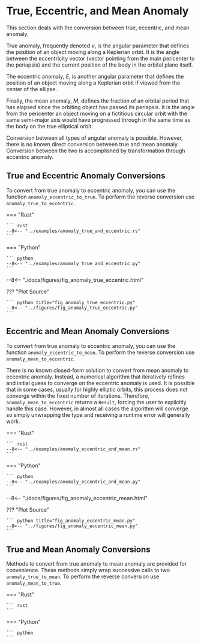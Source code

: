 # True, Eccentric, and Mean Anomaly

This section deals with the conversion between true, eccentric, and mean 
anomaly. 

True anomaly, frequently denoted $\nu$, is the angular parameter that defines 
the position of an object moving along a Keplerian orbit. It is the angle 
between the eccentricity vector (vector pointing from the main pericenter to 
the periapsis) and the current position of the body in the orbital plane itself.

The eccentric anomaly, $E$, is another angular parameter that defines the position 
of an object moving along a Keplerian orbit if viewed from the center of the 
ellipse. 

Finally, the mean anomaly, $M$, defines the fraction of an orbital period that has 
elapsed since the orbiting object has passed its periapsis. It is the angle 
from the pericenter an object moving on a fictitious circular orbit with the 
same semi-major axis would have progressed through in the same time as the 
body on the true elliptical orbit.

Conversion between all types of angular anomaly is possible. However, there is 
no known direct conversion between true and mean anomaly. Conversion between the two is 
accomplished by transformation through eccentric anomaly.

## True and Eccentric Anomaly Conversions

To convert from true anomaly to eccentric anomaly, you can use the function 
`anomaly_eccentric_to_true`. To perform the reverse conversion use 
`anomaly_true_to_eccentric`.

=== "Rust"

    ``` rust
    --8<-- "../examples/anomaly_true_and_eccentric.rs"
    ```

=== "Python"

    ``` python
    --8<-- "../examples/anomaly_true_and_eccentric.py"
    ```

[//]: # (<figure markdown> )
[//]: # (![Eccentric and True Anomaly]&#40;../../figures/fig_anomaly_true_eccentric.svg&#41;)
[//]: # (</figure>)

--8<-- "./docs/figures/fig_anomaly_true_eccentric.html"

??? "Plot Source"
    
    ``` python title="fig_anomaly_true_eccentric.py"
    --8<-- "../figures/fig_anomaly_true_eccentric.py"
    ```

## Eccentric and Mean Anomaly Conversions

To convert from true anomaly to eccentric anomaly, you can use the function
`anomaly_eccentric_to_mean`. To perform the reverse conversion use
`anomaly_mean_to_eccentric`. 

There is no known closed-form solution to 
convert from mean anomaly to eccentric anomaly. Instead, a numerical 
algorithm that iteratively refines and initial guess to converge on the 
eccentric anomaly is used. It is possible that in some cases, usually for 
highly elliptic orbits, this process does not converge within the fixed 
number of iterations. Therefore, `anomaly_mean_to_eccentric` returns a 
`Result`, forcing the user to explicitly handle this case. However, in 
almost all cases the algorithm will converge so simply unwrapping the type 
and receiving a runtime error will generally work.

=== "Rust"

    ``` rust
    --8<-- "../examples/anomaly_eccentric_and_mean.rs"
    ```

=== "Python"

    ``` python
    --8<-- "../examples/anomaly_eccentric_and_mean.py"
    ```

--8<-- "./docs/figures/fig_anomaly_eccentric_mean.html"

??? "Plot Source"

    ``` python title="fig_anomaly_eccentric_mean.py"
    --8<-- "../figures/fig_anomaly_eccentric_mean.py"
    ```

## True and Mean Anomaly Conversions

Methods to convert from true anomaly to mean anomaly are 
provided for convenience. These methods simply wrap successive calls to two 
`anomaly_true_to_mean`. To perform the reverse conversion use
`anomaly_mean_to_true`.

=== "Rust"

    ``` rust
    ```

=== "Python"

    ``` python
    ```